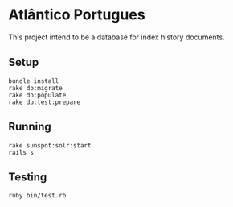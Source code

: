 # Atlântico Portugues 

This project intend to be a database for index history documents.


## Setup

    bundle install
    rake db:migrate
    rake db:populate
    rake db:test:prepare

## Running

    rake sunspot:solr:start
    rails s

## Testing  

    ruby bin/test.rb
